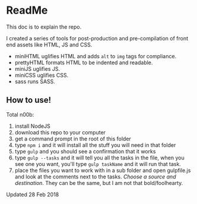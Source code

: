 # ReadMe

This doc is to explain the repo.

I created a series of tools for post-production and pre-compilation of front end assets like HTML, JS and CSS.

 - miniHTML uglifies HTML and adds `alt` to `img` tags for compliance.
 - prettyHTML formats HTML to be indented and readable.
 - miniJS uglifies JS.
 - miniCSS uglifies CSS.
 - sass runs SASS.


## How to use!

Total n00b:
1) install NodeJS
2) download this repo to your computer
3) get a command prompt in the root of this folder
4) type `npm i` and it will install all the stuff you will need in that folder
5) type `gulp` and you should see a confirmation that it works
6) type `gulp --tasks` and it will tell you all the tasks in the file, when you see one you want, you'll type `gulp taskName` and it will run that task.
7) place the files you want to work with in a sub folder and open gulpfile.js and look at the comments next to the tasks. *Choose a source and destination*. They can be the same, but I am not that bold/foolhearty.

Updated 28 Feb 2018
